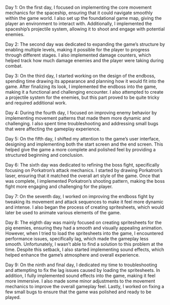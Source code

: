 Day 1:
On the first day, I focused on implementing the core movement mechanics for the spaceship, ensuring that it could navigate smoothly within the game world. I also set up the foundational game map, giving the player an environment to interact with. Additionally, I implemented the spaceship’s projectile system, allowing it to shoot and engage with potential enemies.

Day 2:
The second day was dedicated to expanding the game’s structure by enabling multiple levels, making it possible for the player to progress through different stages. I also implemented damage counters, which helped track how much damage enemies and the player were taking during combat.

Day 3:
On the third day, I started working on the design of the endboss, spending time drawing its appearance and planning how it would fit into the game. After finalizing its look, I implemented the endboss into the game, making it a functional and challenging encounter. I also attempted to create a projectile system for the enemies, but this part proved to be quite tricky and required additional work.

Day 4:
During the fourth day, I focused on improving enemy behavior by implementing movement patterns that made them more dynamic and challenging. I also spent time troubleshooting and addressing small bugs that were affecting the gameplay experience.

Day 5:
On the fifth day, I shifted my attention to the game’s user interface, designing and implementing both the start screen and the end screen. This helped give the game a more complete and polished feel by providing a structured beginning and conclusion.

Day 6:
The sixth day was dedicated to refining the boss fight, specifically focusing on Porkatron’s attack mechanics. I started by drawing Porkatron’s laser, ensuring that it matched the overall art style of the game. Once that was complete, I implemented Porkatron’s shooting pattern, making the boss fight more engaging and challenging for the player.

Day 7:
On the seventh day, I worked on improving the endboss fight by tweaking its movement and attack sequences to make it feel more dynamic and intense. I also began the process of creating spritesheets, which would later be used to animate various elements of the game.

Day 8:
The eighth day was mainly focused on creating spritesheets for the pig enemies, ensuring they had a smooth and visually appealing animation. However, when I tried to load the spritesheets into the game, I encountered performance issues, specifically lag, which made the gameplay less smooth. Unfortunately, I wasn’t able to find a solution to this problem at the time. Despite this setback, I also started implementing sound effects, which helped enhance the game’s atmosphere and overall experience.

Day 9:
On the ninth and final day, I dedicated my time to troubleshooting and attempting to fix the lag issues caused by loading the spritesheets. In addition, I fully implemented sound effects into the game, making it feel more immersive. I also made some minor adjustments to the movement mechanics to improve the overall gameplay feel. Lastly, I worked on fixing a few small bugs to ensure that the game was polished and ready to be played.

